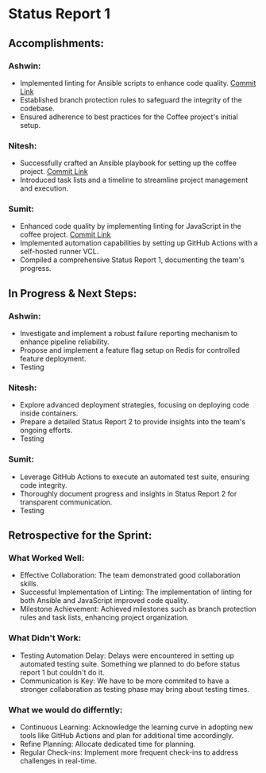 # Status Report 1

## Accomplishments:

### Ashwin:

- Implemented linting for Ansible scripts to enhance code quality. [Commit Link](https://github.ncsu.edu/asapre/csc-519-project/commit/7d377a80f44de464f8c6522a6febbec76ba68e04)
- Established branch protection rules to safeguard the integrity of the codebase.
- Ensured adherence to best practices for the Coffee project's initial setup.

### Nitesh:

- Successfully crafted an Ansible playbook for setting up the coffee project. [Commit Link](https://github.ncsu.edu/asapre/csc-519-project/commit/d5827552dcb90e1afb5037877572f602cb8668cf)
- Introduced task lists and a timeline to streamline project management and execution.

### Sumit:

- Enhanced code quality by implementing linting for JavaScript in the coffee project. [Commit Link](https://github.ncsu.edu/asapre/csc-519-project/commit/861fdda71c7adbfaf5f86c55e49621eecd50c0c9)
- Implemented automation capabilities by setting up GitHub Actions with a self-hosted runner VCL.
- Compiled a comprehensive Status Report 1, documenting the team's progress.

## In Progress & Next Steps:

### Ashwin:

- Investigate and implement a robust failure reporting mechanism to enhance pipeline reliability.
- Propose and implement a feature flag setup on Redis for controlled feature deployment.
- Testing

### Nitesh:

- Explore advanced deployment strategies, focusing on deploying code inside containers.
- Prepare a detailed Status Report 2 to provide insights into the team's ongoing efforts.
- Testing

### Sumit:

- Leverage GitHub Actions to execute an automated test suite, ensuring code integrity.
- Thoroughly document progress and insights in Status Report 2 for transparent communication.
- Testing

## Retrospective for the Sprint:

### What Worked Well:
- Effective Collaboration: The team demonstrated good collaboration skills.
- Successful Implementation of Linting: The implementation of linting for both Ansible and JavaScript improved code quality.
- Milestone Achievement: Achieved milestones such as branch protection rules and task lists, enhancing project organization.

### What Didn't Work:
- Testing Automation Delay: Delays were encountered in setting up automated testing suite. Something we planned to do before status report 1 but couldn't do it.
- Communication is Key: We have to be more commited to have a stronger collaboration as testing phase may bring about testing times.

### What we would do differntly:
- Continuous Learning: Acknowledge the learning curve in adopting new tools like GitHub Actions and plan for additional time accordingly.
- Refine Planning: Allocate dedicated time for planning.
- Regular Check-ins: Implement more frequent check-ins to address challenges in real-time.

